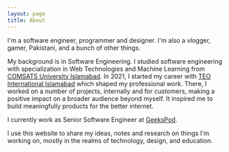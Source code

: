 ```yaml
---
layout: page
title: About
---
```


I'm a software engineer, programmer and designer. I'm also a vlogger, gamer, Pakistani, and a bunch of other things.

My background is in Software Engineering. I studied software engineering with specialization in Web Technologies and Machine Learning from [COMSATS University Islamabad](http://www.comsats.edu.pk/). In 2021, I started my career with [TEO International Islamabad](https://www.teo-intl.com/) which shaped my professional work. There, I worked on a number of projects, internally and for customers, making a positive impact on a broader audience beyond myself. It inspired me to build meaningfully products for the better internet.

I currently work as Senior Software Engineer at [GeeksPod](https://www.geekspod.co/).

I use this website to share my ideas, notes and research on things I'm working on, mostly in the realms of technology, design, and education.